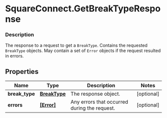 # SquareConnect.GetBreakTypeResponse

### Description

The response to a request to get a `BreakType`. Contains the requested `BreakType` objects. May contain a set of `Error` objects if the request resulted in errors.

## Properties
Name | Type | Description | Notes
------------ | ------------- | ------------- | -------------
**break_type** | [**BreakType**](BreakType.md) | The response object. | [optional] 
**errors** | [**[Error]**](Error.md) | Any errors that occurred during the request. | [optional] 


